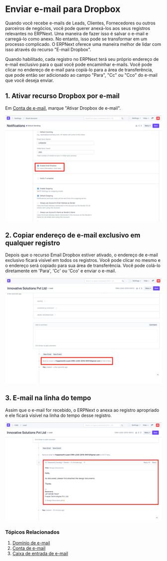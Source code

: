 # Enviar e-mail para Dropbox



Quando você recebe e-mails de Leads, Clientes, Fornecedores ou outros parceiros de negócios, você pode querer anexá-los aos seus registros relevantes no ERPNext. Uma maneira de fazer isso é salvar o e-mail e carregá-lo como anexo. No entanto, isso pode se transformar em um processo complicado. O ERPNext oferece uma maneira melhor de lidar com isso através do recurso "E-mail Dropbox".


Quando habilitado, cada registro no ERPNext terá seu próprio endereço de e-mail exclusivo para o qual você pode encaminhar e-mails. Você pode clicar no endereço de e-mail para copiá-lo para a área de transferência, que pode então ser adicionado ao campo "Para", "Cc" ou "Cco" do e-mail que você deseja enviar.


## 1. Ativar recurso Dropbox por e-mail


Em [Conta de e-mail](/docs/pt/setting-up/email/email-account), marque "Ativar Dropbox de e-mail".


![Ativar e-mail Dropbox](/files/enable_email_dropbox.png)


## 2. Copiar endereço de e-mail exclusivo em qualquer registro


Depois que o recurso Email Dropbox estiver ativado, o endereço de e-mail exclusivo ficará visível em todos os registros. Você pode clicar no mesmo e o endereço será copiado para sua área de transferência. Você pode colá-lo diretamente em 'Para', 'Cc' ou 'Cco' e enviar o e-mail.


![Endereço de e-mail exclusivo](/files/unique_email_address_dropbox.png)


## 3. E-mail na linha do tempo


Assim que o e-mail for recebido, o ERPNext o anexa ao registro apropriado e ele ficará visível na linha do tempo desse registro.


![E-mail na linha do tempo](/files/email_in_timeline.png)


### Tópicos Relacionados


1. [Domínio de e-mail](/docs/pt/setting-up/email/email-domain)
2. [Conta de e-mail](/docs/pt/setting-up/email/email-account)
3. [Caixa de entrada de e-mail](/docs/pt/setting-up/email/email-inbox)



